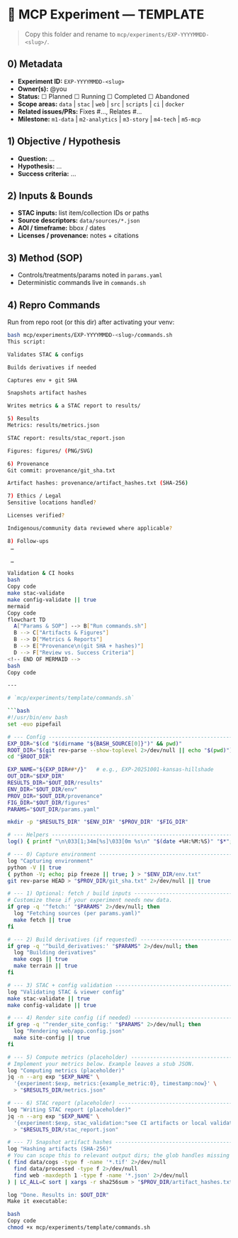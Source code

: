 # 🔬 MCP Experiment — TEMPLATE

> Copy this folder and rename to `mcp/experiments/EXP-YYYYMMDD-<slug>/`.

## 0) Metadata

- **Experiment ID:** `EXP-YYYYMMDD-<slug>`
- **Owner(s):** @you
- **Status:** ☐ Planned ☐ Running ☐ Completed ☐ Abandoned
- **Scope areas:** `data` | `stac` | `web` | `src` | `scripts` | `ci` | `docker`
- **Related issues/PRs:** Fixes #…, Relates #…
- **Milestone:** `m1-data` | `m2-analytics` | `m3-story` | `m4-tech` | `m5-mcp`

## 1) Objective / Hypothesis

- **Question:** …
- **Hypothesis:** …
- **Success criteria:** …

## 2) Inputs & Bounds

- **STAC inputs:** list item/collection IDs or paths
- **Source descriptors:** `data/sources/*.json`
- **AOI / timeframe:** bbox / dates
- **Licenses / provenance:** notes + citations

## 3) Method (SOP)

- Controls/treatments/params noted in `params.yaml`
- Deterministic commands live in `commands.sh`

## 4) Repro Commands

Run from repo root (or this dir) after activating your venv:

```bash
bash mcp/experiments/EXP-YYYYMMDD-<slug>/commands.sh
This script:

Validates STAC & configs

Builds derivatives if needed

Captures env + git SHA

Snapshots artifact hashes

Writes metrics & a STAC report to results/

5) Results
Metrics: results/metrics.json

STAC report: results/stac_report.json

Figures: figures/ (PNG/SVG)

6) Provenance
Git commit: provenance/git_sha.txt

Artifact hashes: provenance/artifact_hashes.txt (SHA-256)

7) Ethics / Legal
Sensitive locations handled?

Licenses verified?

Indigenous/community data reviewed where applicable?

8) Follow-ups
 …

 …

Validation & CI hooks
bash
Copy code
make stac-validate
make config-validate || true
mermaid
Copy code
flowchart TD
  A["Params & SOP"] --> B["Run commands.sh"]
  B --> C["Artifacts & Figures"]
  B --> D["Metrics & Reports"]
  B --> E["Provenance\n(git SHA + hashes)"]
  D --> F["Review vs. Success Criteria"]
<!-- END OF MERMAID -->
bash
Copy code

---

# `mcp/experiments/template/commands.sh`

```bash
#!/usr/bin/env bash
set -euo pipefail

# --- Config -------------------------------------------------------------------
EXP_DIR="$(cd "$(dirname "${BASH_SOURCE[0]}")" && pwd)"
ROOT_DIR="$(git rev-parse --show-toplevel 2>/dev/null || echo "$(pwd)")"
cd "$ROOT_DIR"

EXP_NAME="${EXP_DIR##*/}"   # e.g., EXP-20251001-kansas-hillshade
OUT_DIR="$EXP_DIR"
RESULTS_DIR="$OUT_DIR/results"
ENV_DIR="$OUT_DIR/env"
PROV_DIR="$OUT_DIR/provenance"
FIG_DIR="$OUT_DIR/figures"
PARAMS="$OUT_DIR/params.yaml"

mkdir -p "$RESULTS_DIR" "$ENV_DIR" "$PROV_DIR" "$FIG_DIR"

# --- Helpers ------------------------------------------------------------------
log() { printf "\n\033[1;34m[%s]\033[0m %s\n" "$(date +%H:%M:%S)" "$*"; }

# --- 0) Capture environment ---------------------------------------------------
log "Capturing environment"
python -V || true
{ python -V; echo; pip freeze || true; } > "$ENV_DIR/env.txt"
git rev-parse HEAD > "$PROV_DIR/git_sha.txt" 2>/dev/null || true

# --- 1) Optional: fetch / build inputs ---------------------------------------
# Customize these if your experiment needs new data.
if grep -q '^fetch:' "$PARAMS" 2>/dev/null; then
  log "Fetching sources (per params.yaml)"
  make fetch || true
fi

# --- 2) Build derivatives (if requested) -------------------------------------
if grep -q '^build_derivatives:' "$PARAMS" 2>/dev/null; then
  log "Building derivatives"
  make cogs || true
  make terrain || true
fi

# --- 3) STAC + config validation ---------------------------------------------
log "Validating STAC & viewer config"
make stac-validate || true
make config-validate || true

# --- 4) Render site config (if needed) ---------------------------------------
if grep -q '^render_site_config:' "$PARAMS" 2>/dev/null; then
  log "Rendering web/app.config.json"
  make site-config || true
fi

# --- 5) Compute metrics (placeholder) ----------------------------------------
# Implement your metrics below. Example leaves a stub JSON.
log "Computing metrics (placeholder)"
jq -n --arg exp "$EXP_NAME" \
  '{experiment:$exp, metrics:{example_metric:0}, timestamp:now}' \
  > "$RESULTS_DIR/metrics.json"

# --- 6) STAC report (placeholder) --------------------------------------------
log "Writing STAC report (placeholder)"
jq -n --arg exp "$EXP_NAME" \
  '{experiment:$exp, stac_validation:"see CI artifacts or local validator output"}' \
  > "$RESULTS_DIR/stac_report.json"

# --- 7) Snapshot artifact hashes ---------------------------------------------
log "Hashing artifacts (SHA-256)"
# You can scope this to relevant output dirs; the glob handles missing dirs.
( find data/cogs -type f -name '*.tif' 2>/dev/null
  find data/processed -type f 2>/dev/null
  find web -maxdepth 1 -type f -name '*.json' 2>/dev/null
) | LC_ALL=C sort | xargs -r sha256sum > "$PROV_DIR/artifact_hashes.txt" || true

log "Done. Results in: $OUT_DIR"
Make it executable:

bash
Copy code
chmod +x mcp/experiments/template/commands.sh
